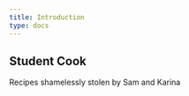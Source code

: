```yaml
---
title: Introduction
type: docs
---
```



## Student Cook
Recipes shamelessly stolen by Sam and Karina





